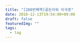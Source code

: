 ```yaml
---
title: "[288번째책]골든아워 이국종"
date: 2018-12-13T19:54:00+09:00
draft: false
featuredImg: ""
tags:
  - tag
---
```

